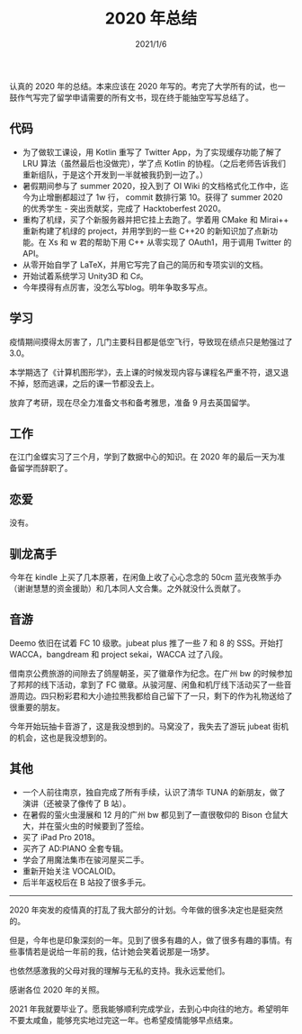 ﻿---
title: 2020 年总结
date: 2021/1/6
updated: 2021/1/6
category: 
- 随笔
- Memoir
tag: 
- Memoir
---
认真的 2020 年的总结。本来应该在 2020 年写的。考完了大学所有的试，也一鼓作气写完了留学申请需要的所有文书，现在终于能抽空写写总结了。

<!-- more -->

## 代码

- 为了做软工课设，用 Kotlin 重写了 Twitter App，为了实现缓存功能了解了 LRU 算法（虽然最后也没做完），学了点 Kotlin 的协程。（之后老师告诉我们重新组队，于是这个开发到一半就被我扔到一边了。）
- 暑假期间参与了 summer 2020，投入到了 OI Wiki 的文档格式化工作中，迄今为止增删都超过了 1w 行， commit 数排行第 10。获得了 summer 2020 的优秀学生 - 突出贡献奖，完成了 Hacktoberfest 2020。
- 重构了机绿，买了个新服务器并把它挂上去跑了。学着用 CMake 和 Mirai++ 重新构建了机绿的 project，并用学到的一些 C++20 的新知识加了点新功能。在 Xs 和 w 君的帮助下用 C++ 从零实现了 OAuth1，用于调用 Twitter 的 API。
- 从零开始自学了 LaTeX，并用它写完了自己的简历和专项实训的文档。
- 开始试着系统学习 Unity3D 和 C♯。
- 今年摸得有点厉害，没怎么写blog。明年争取多写点。

## 学习

疫情期间摸得太厉害了，几门主要科目都是低空飞行，导致现在绩点只是勉强过了 3.0。

本学期选了《计算机图形学》，去上课的时候发现内容与课程名严重不符，退又退不掉，怒而逃课，之后的课一节都没去上。

放弃了考研，现在尽全力准备文书和备考雅思，准备 9 月去英国留学。

## 工作

在江门金蝶实习了三个月，学到了数据中心的知识。在 2020 年的最后一天为准备留学而辞职了。

## 恋爱

没有。

## 驯龙高手

今年在 kindle 上买了几本原著，在闲鱼上收了心心念念的 50cm 蓝光夜煞手办（谢谢慧慧的资金援助）和几本同人文合集。之外就没什么贡献了。

## 音游

Deemo 依旧在试着 FC 10 级歌。jubeat plus 推了一些 7 和 8 的 SSS。开始打 WACCA，bangdream 和 project sekai，WACCA 过了八段。

借南京公费旅游的间隙去了鸽屋朝圣，买了徽章作为纪念。在广州 bw 的时候参加了邦邦的线下活动，拿到了 FC 徽章。从骏河屋、闲鱼和机厅线下活动买了一些音游周边。四只粉彩君和大小迪拉熊我都给自己留下了一只，剩下的作为礼物送给了很重要的朋友。

今年开始玩抽卡音游了，这是我没想到的。马窝没了，我失去了游玩 jubeat 街机的机会，这也是我没想到的。

## 其他

- 一个人前往南京，独自完成了所有手续，认识了清华 TUNA 的新朋友，做了演讲（还被录了像传了 B 站）。
- 在暑假的萤火虫漫展和 12 月的广州 bw 都见到了一直很敬仰的 Bison 仓鼠大大，并在萤火虫的时候要到了签绘。
- 买了 iPad Pro 2018。
- 买齐了 AD:PIANO 全套专辑。
- 学会了用魔法集市在骏河屋买二手。
- 重新开始关注 VOCALOID。
- 后半年返校后在 B 站投了很多手元。

---

2020 年突发的疫情真的打乱了我大部分的计划。今年做的很多决定也是挺突然的。

但是，今年也是印象深刻的一年。见到了很多有趣的人，做了很多有趣的事情。有些事情若是说给一年前的我，估计她会笑着说那是一场梦。

也依然感激我的父母对我的理解与无私的支持。我永远爱他们。

感谢各位 2020 年的关照。

2021 年我就要毕业了。愿我能够顺利完成学业，去到心中向往的地方。希望明年不要太咸鱼，能够充实地过完这一年。也希望疫情能够早点结束。
